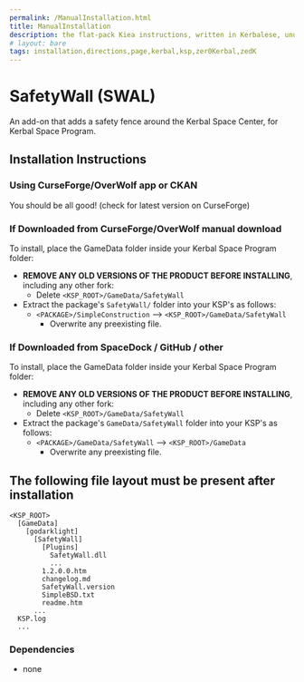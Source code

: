 ```yaml
---
permalink: /ManualInstallation.html
title: ManualInstallation
description: the flat-pack Kiea instructions, written in Kerbalese, unusally present
# layout: bare
tags: installation,directions,page,kerbal,ksp,zer0Kerbal,zedK
---
```


<!-- ManualInstallation.md v1.1.1.0
SafetyWall (SWAL)
created: 01 Apr 2019
updated: 01 Apr 2022 -->

<!-- based upon work by Lisias -->

# SafetyWall (SWAL)

An add-on that adds a safety fence around the Kerbal Space Center, for Kerbal Space Program.

## Installation Instructions

### Using CurseForge/OverWolf app or CKAN

You should be all good! (check for latest version on CurseForge)

### If Downloaded from CurseForge/OverWolf manual download

To install, place the GameData folder inside your Kerbal Space Program folder:

* **REMOVE ANY OLD VERSIONS OF THE PRODUCT BEFORE INSTALLING**, including any other fork:
  * Delete `<KSP_ROOT>/GameData/SafetyWall`
* Extract the package's `SafetyWall/` folder into your KSP's as follows:
  * `<PACKAGE>/SimpleConstruction` --> `<KSP_ROOT>/GameData/SafetyWall`
    * Overwrite any preexisting file.

### If Downloaded from SpaceDock / GitHub / other

To install, place the GameData folder inside your Kerbal Space Program folder:

* **REMOVE ANY OLD VERSIONS OF THE PRODUCT BEFORE INSTALLING**, including any other fork:
  * Delete `<KSP_ROOT>/GameData/SafetyWall`
* Extract the package's `GameData/SafetyWall` folder into your KSP's as follows:
  * `<PACKAGE>/GameData/SafetyWall` --> `<KSP_ROOT>/GameData`
    * Overwrite any preexisting file.

## The following file layout must be present after installation

```
<KSP_ROOT>
  [GameData]
    [godarklight]
      [SafetyWall]
        [Plugins]
          SafetyWall.dll
          ...
        1.2.0.0.htm
        changelog.md
        SafetyWall.version
        SimpleBSD.txt
        readme.htm
      ...
  KSP.log
  ...
```

### Dependencies

* none
